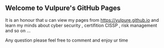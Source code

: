 ## Welcome to Vulpure's GitHub Pages

It is an honour that u can view my pages from https://vulpure.github.io and learn my minds about cyber security , certifition CISSP , risk management and so on ...

Any question please feel free to comment and enjoy ur time


